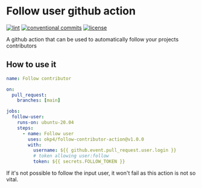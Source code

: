 # Follow user github action

[![lint](https://img.shields.io/github/workflow/status/okp4/follow-contributor-action/Lint?label=lint&style=for-the-badge)](https://github.com/okp4/follow-contributor-action/actions/workflows/lint.yml)
[![conventional commits](https://img.shields.io/badge/Conventional%20Commits-1.0.0-yellow.svg?style=for-the-badge)](https://conventionalcommits.org)
[![license](https://img.shields.io/badge/License-BSD_3--Clause-blue.svg?style=for-the-badge)](https://opensource.org/licenses/BSD-3-Clause)

A github action that can be used to automatically follow your projects contributors

## How to use it

```yaml
name: Follow contributor

on:
  pull_request:
    branches: [main]

jobs:
  follow-user:
    runs-on: ubuntu-20.04
    steps:
      - name: Follow user
        uses: okp4/follow-contributor-action@v1.0.0
        with:
          username: ${{ github.event.pull_request.user.login }}
          # token allowing user:follow
          token: ${{ secrets.FOLLOW_TOKEN }}
```

If it's not possible to follow the input user, it won't fail as this action is not so vital.
